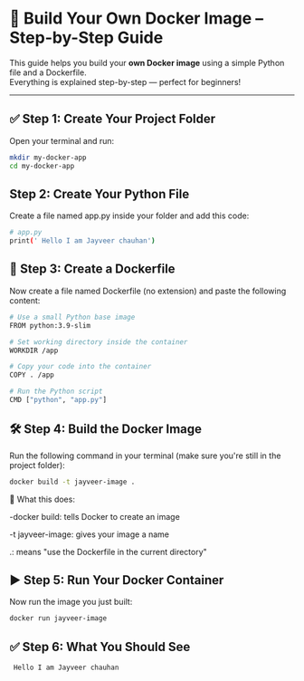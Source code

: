# 🐳 Build Your Own Docker Image – Step-by-Step Guide

This guide helps you build your **own Docker image** using a simple Python file and a Dockerfile.  
Everything is explained step-by-step — perfect for beginners!

---

## ✅ Step 1: Create Your Project Folder

Open your terminal and run:

```bash
mkdir my-docker-app
cd my-docker-app

```
## Step 2: Create Your Python File
Create a file named app.py inside your folder and add this code:
```bash
# app.py
print(' Hello I am Jayveer chauhan')

```
## 🧱 Step 3: Create a Dockerfile
Now create a file named Dockerfile (no extension) and paste the following content:
```bash
# Use a small Python base image
FROM python:3.9-slim

# Set working directory inside the container
WORKDIR /app

# Copy your code into the container
COPY . /app

# Run the Python script
CMD ["python", "app.py"]

```
## 🛠️ Step 4: Build the Docker Image
Run the following command in your terminal (make sure you're still in the project folder):
```bash
docker build -t jayveer-image .
```
🧠 What this does:

-docker build: tells Docker to create an image

-t jayveer-image: gives your image a name

.: means "use the Dockerfile in the current directory"

## ▶️ Step 5: Run Your Docker Container
Now run the image you just built:
```bash
docker run jayveer-image
```
## ✅ Step 6: What You Should See
```
 Hello I am Jayveer chauhan



